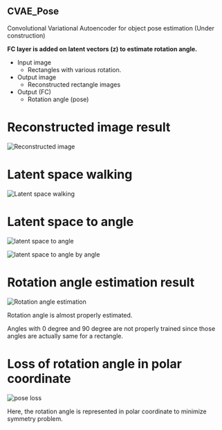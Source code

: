 ## CVAE_Pose
Convolutional Variational Autoencoder for object pose estimation (Under construction)

**FC layer is added on latent vectors (z) to estimate rotation angle.**

* Input image
  * Rectangles with various rotation.
* Output image
  * Reconstructed rectangle images
* Output (FC)
  * Rotation angle (pose)

# Reconstructed image result
![Reconstructed image](https://github.com/peytonhong/CVAE_Pose/blob/master/cvae_reconstruction.gif)

# Latent space walking
![Latent space walking](https://github.com/peytonhong/CVAE_Pose/blob/master/results/PMLR_epoch_300.jpg)

# Latent space to angle
![latent space to angle](https://github.com/peytonhong/CVAE_Pose/blob/master/results/scattered_z.png)

![latent space to angle by angle](https://github.com/peytonhong/CVAE_Pose/blob/master/results/scattered_z_by_angle.png)

# Rotation angle estimation result
![Rotation angle estimation](https://github.com/peytonhong/CVAE_Pose/blob/master/results/pose_result.gif)

Rotation angle is almost properly estimated. 

Angles with 0 degree and 90 degree are not properly trained since those angles are actually same for a rectangle.

# Loss of rotation angle in polar coordinate
![pose loss](https://github.com/peytonhong/CVAE_Pose/blob/master/formula/pose_loss.gif)

Here, the rotation angle is represented in polar coordinate to minimize symmetry problem.
